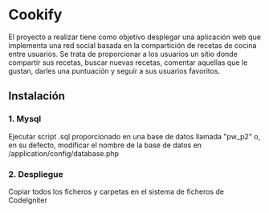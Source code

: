 # Cookify
El proyecto a realizar tiene como objetivo desplegar una aplicación web que implementa una red social basada en la compartición de recetas de cocina entre usuarios. Se trata de proporcionar a los usuarios un sitio donde compartir sus recetas, buscar nuevas recetas, comentar aquellas que le gustan, darles una puntuación y seguir a sus usuarios favoritos.

## Instalación

### 1. Mysql
Ejecutar script .sql proporcionado en una base de datos llamada "pw_p2" o, en su defecto, modificar el nombre de la base de datos en /application/config/database.php

### 2. Despliegue
Copiar todos los ficheros y carpetas en el sistema de ficheros de CodeIgniter
